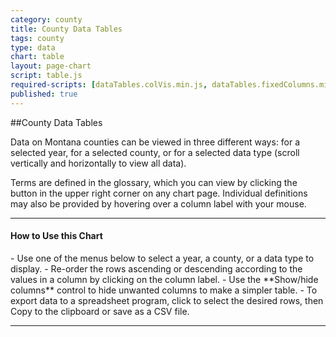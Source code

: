 ```yaml
---
category: county
title: County Data Tables
tags: county
type: data
chart: table
layout: page-chart
script: table.js
required-scripts: [dataTables.colVis.min.js, dataTables.fixedColumns.min.js, dataTables.tableTools.js]
published: true
---
```


##County Data Tables

Data on Montana counties can be viewed in three different ways: for a selected year, for a selected county, or for a selected data type (scroll vertically and horizontally to view all data).

Terms are defined in the glossary, which you can view by clicking the button in the upper right corner on any chart page. Individual definitions may also be provided by hovering over a column label with your mouse.

<hr>
<h4 class="howto-header">How to Use this Chart</h4>
- Use one of the menus below to select a year, a county, or a data type to display.
- Re-order the rows ascending or descending according to the values in a column by clicking on the column label.
- Use the **Show/hide columns** control to hide unwanted columns to make a simpler table.
- To export data to a spreadsheet program, click to select the desired rows, then Copy to the clipboard or save as a CSV file.
<hr>
